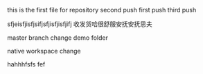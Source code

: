 this is the first file for repository
second push
first push
third push


sfjeisfjisfjsifjsfjisfjisfjifj
收发货哈很舒服安抚安抚思夫



master branch change demo folder

native workspace change

hahhhfsfs fef
